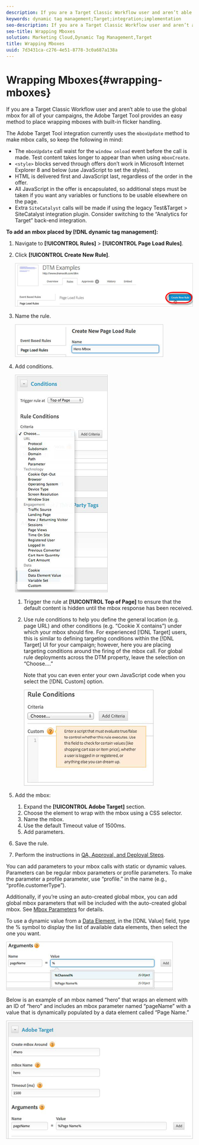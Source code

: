 ```yaml
---
description: If you are a Target Classic Workflow user and aren’t able to use the global mbox for all of your campaigns, the Adobe Target Tool provides an easy method to place wrapping mboxes with built-in flicker handling.
keywords: dynamic tag management;Target;integration;implementation
seo-description: If you are a Target Classic Workflow user and aren’t able to use the global mbox for all of your campaigns, the Adobe Target Tool provides an easy method to place wrapping mboxes with built-in flicker handling.
seo-title: Wrapping Mboxes
solution: Marketing Cloud,Dynamic Tag Management,Target
title: Wrapping Mboxes
uuid: 7d3431ca-c276-4e51-8778-3c0a687a138a
---
```


# Wrapping Mboxes{#wrapping-mboxes}

If you are a Target Classic Workflow user and aren’t able to use the global mbox for all of your campaigns, the Adobe Target Tool provides an easy method to place wrapping mboxes with built-in flicker handling.

The Adobe Target Tool integration currently uses the `mboxUpdate` method to make mbox calls, so keep the following in mind:

* The `mboxUpdate` call waist for the `window onload` event before the call is made. Test content takes longer to appear than when using `mboxCreate`. 
* `<style>` blocks served through offers don’t work in Microsoft Internet Explorer 8 and below (use JavaScript to set the styles). 
* HTML is delivered first and JavaScript last, regardless of the order in the offer. 
* All JavaScript in the offer is encapsulated, so additional steps must be taken if you want any variables or functions to be usable elsewhere on the page. 
* Extra `SiteCatalyst` calls will be made if using the legacy Test&Target > SiteCatalyst integration plugin. Consider switching to the “Analytics for Target” back-end integration.

**To add an mbox placed by [!DNL dynamic tag management]:**

1. Navigate to **[!UICONTROL Rules]** > **[!UICONTROL Page Load Rules]**. 
1. Click **[!UICONTROL Create New Rule]**.

   ![](assets/create_rule.png)

1. Name the rule.

   ![](assets/name_rule.png)

1. Add conditions.

   ![](assets/rule_conditions.png)

    1. Trigger the rule at **[!UICONTROL Top of Page]** to ensure that the default content is hidden until the mbox response has been received. 
    1. Use rule conditions to help you define the general location (e.g. page URL) and other conditions (e.g. “Cookie X contains”) under which your mbox should fire. For experienced [!DNL Target] users, this is similar to defining targeting conditions within the [!DNL Target] UI for your campaign; however, here you are placing targeting conditions around the firing of the mbox call. For global rule deployments across the DTM property, leave the selection on “Choose….”

       Note that you can even enter your own JavaScript code when you select the [!DNL Custom] option.

       ![](assets/custom_dialog.png)

1. Add the mbox:

    1. Expand the **[!UICONTROL Adobe Target]** section. 
    1. Choose the element to wrap with the mbox using a CSS selector. 
    1. Name the mbox. 
    1. Use the default Timeout value of 1500ms. 
    1. Add parameters.

1. Save the rule. 
1. Perform the instructions in [QA, Approval, and Deployal Steps](../../../qa-approval-deployal-steps/qa-approval-deployal-steps.md#concept-8e4631e9f3c440edac488139576849ba).

You can add parameters to your mbox calls with static or dynamic values. Parameters can be regular mbox parameters or profile parameters. To make the parameter a profile parameter, use “profile.” in the name (e.g., “profile.customerType”).

Additionally, if you’re using an auto-created global mbox, you can add global mbox parameters that will be included with the auto-created global mbox. See [Mbox Parameters](../../../adobe-target-tool/configure-target-tool/mboxes/mbox-parameters.md#concept-8c18a1c19df145f5ba2aee522c377faa) for details.

To use a dynamic value from a [Data Element](../../../adobe-target-tool/configure-target-tool/data-elements/data-elements.md#concept-13e03aed47b145e99d3754c3283e2051), in the [!DNL Value] field, type the % symbol to display the list of available data elements, then select the one you want.

![](assets/data_elements_value.png)

Below is an example of an mbox named “hero” that wraps an element with an ID of “hero” and includes an mbox parameter named “pageName” with a value that is dynamically populated by a data element called “Page Name.”

![](assets/mbox.png)
